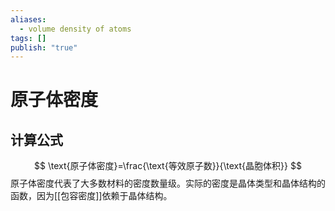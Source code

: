 ```yaml
---
aliases:
  - volume density of atoms
tags: []
publish: "true"
---
```


# 原子体密度
## 计算公式
$$
\text{原子体密度}=\frac{\text{等效原子数}}{\text{晶胞体积}}
$$
原子体密度代表了大多数材料的密度数量级。实际的密度是晶体类型和晶体结构的函数，因为[[包容密度]]依赖于晶体结构。